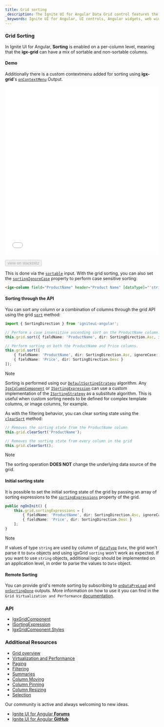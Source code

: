 ```yaml
---
title: Grid sorting
_description: The Ignite UI for Angular Data Grid control features the fastest, touch-responsive data-rich grid with popular features, including hierarchical and list views.
_keywords: Ignite UI for Angular, UI controls, Angular widgets, web widgets, UI widgets, Angular, Native Angular Components Suite, Native Angular Controls, Native Angular Components Library, Angular Grid, Angular Table, Angular Data Grid component, Angular Data Table component, Angular Data Grid control, Angular Data Table control,Angular Grid component, Angular Table component, Angular Grid control, Angular Table control, Angular High Performance Grid, Angular High Performance Data Table, Data Grid Sorting, Data Table Sorting, Angular Data Grid Sorting, Angular Data Table Sorting
---
```


### Grid Sorting

In Ignite UI for Angular, **Sorting** is enabled on a per-column level, meaning that the **igx-grid** can have a mix of sortable and non-sortable columns.

#### Demo
Additionally there is a custom contextmenu added for sorting using **igx-grid**'s [`onContextMenu`]({environment:angularApiUrl}/classes/igxgridcomponent.html#oncontextmenu) Output.

<div class="sample-container loading" style="height:550px">
    <iframe id="grid-sample-iframe" src='{environment:demosBaseUrl}/grid/grid-sorting-sample' width="100%" height="100%" seamless frameBorder="0" onload="onSampleIframeContentLoaded(this);"></iframe>
</div>
<br/>
<div>
<button data-localize="stackblitz" disabled class="stackblitz-btn" data-iframe-id="grid-sample-iframe" data-demos-base-url="{environment:demosBaseUrl}">view on stackblitz</button>
</div>
<div class="divider--half"></div>

This is done via the [`sortable`]({environment:angularApiUrl}/classes/igxcolumncomponent.html#sortable) input. With the grid sorting, you can also set the [`sortingIgnoreCase`]({environment:angularApiUrl}/classes/igxcolumncomponent.html#sortingignorecase) property to perform case sensitive sorting:

```html
<igx-column field="ProductName" header="Product Name" [dataType]="'string'" sortable="true"></igx-column>
```

#### Sorting through the API

You can sort any column or a combination of columns through the grid API using the grid [`sort`]({environment:angularApiUrl}/classes/igxgridcomponent.html#sort) method:

```typescript
import { SortingDirection } from 'igniteui-angular';

// Perform a case insensitive ascending sort on the ProductName column.
this.grid.sort({ fieldName: 'ProductName', dir: SortingDirection.Asc, ignoreCase: true });

// Perform sorting on both the ProductName and Price columns.
this.grid.sort([
    { fieldName: 'ProductName', dir: SortingDirection.Asc, ignoreCase: true },
    { fieldName: 'Price', dir: SortingDirection.Desc }
]);
```

> [!NOTE]
> Sorting is performed using our [`DefaultSortingStrategy`]({environment:angularApiUrl}/classes/defaultsortingstrategy.html) algorithm. Any [`IgxColumnComponent`]({environment:angularApiUrl}/classes/igxcolumncomponent.html#sortStrategy) or [`ISortingExpression`]({environment:angularApiUrl}/interfaces/isortingexpression.html#strategy) can use a custom implementation of the [`ISortingStrategy`]({environment:angularApiUrl}/interfaces/isortingstrategy.html) as a substitute algorithm. This is useful when custom sorting needs to be defined for complex template columns, or image columns, for example.

As with the filtering behavior, you can clear sorting state using the [`clearSort`]({environment:angularApiUrl}/classes/igxgridcomponent.html#clearsort) method:

```typescript
// Removes the sorting state from the ProductName column
this.grid.clearSort('ProductName');

// Removes the sorting state from every column in the grid
this.grid.clearSort();
```

> [!NOTE]
> The sorting operation **DOES NOT** change the underlying data source of the grid.

#### Initial sorting state

It is possible to set the initial sorting state of the grid by passing an array of sorting expressions to the [`sortingExpressions`]({environment:angularApiUrl}/classes/igxgridcomponent.html#sortingexpressions) property of the grid.

```typescript
public ngOnInit() {
    this.grid.sortingExpressions = [
        { fieldName: 'ProductName', dir: SortingDirection.Asc, ignoreCase: true },
        { fieldName: 'Price', dir: SortingDirection.Desc }
    ];
}
```

> [!NOTE]
> If values of type `string` are used by column of [`dataType`]({environment:angularApiUrl}/classes/igxcolumncomponent.html#datatype) `Date`, the grid won't parse it to `Date` objects and using igxGrid `sorting` won't work as expected. If you want to use `string` objects, additional logic should be implemented on an application level, in order to parse the values to `Date` object.

<div class="divider--half"></div>

#### Remote Sorting
You can provide grid's remote sorting by subscribing to [`onDataPreLoad`]({environment:angularApiUrl}/classes/igxgridcomponent.html#ondatapreload) and [`onSortingDone`]({environment:angularApiUrl}/classes/igxgridcomponent.html#onsortingdone) outputs. More information on how to use it you can find in the `Grid Virtualization and Performance` [documentation](virtualization.md#remote-sortingfiltering-virtualization).

<div class="divider--half"></div>

### API
* [IgxGridComponent]({environment:angularApiUrl}/classes/igxgridcomponent.html)
* [ISortingExpression]({environment:angularApiUrl}/interfaces/isortingexpression.html)
* [IgxGridComponent Styles]({environment:sassApiUrl}/index.html#function-igx-grid-theme)

### Additional Resources
<div class="divider--half"></div>

* [Grid overview](grid.md)
* [Virtualization and Performance](virtualization.md)
* [Paging](paging.md)
* [Filtering](filtering.md)
* [Summaries](summaries.md)
* [Column Moving](column_moving.md)
* [Column Pinning](column_pinning.md)
* [Column Resizing](column_resizing.md)
* [Selection](selection.md)

<div class="divider--half"></div>
Our community is active and always welcoming to new ideas.

* [Ignite UI for Angular **Forums**](https://www.infragistics.com/community/forums/f/ignite-ui-for-angular)
* [Ignite UI for Angular **GitHub**](https://github.com/IgniteUI/igniteui-angular)
